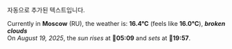 
자동으로 추가된 텍스트입니다.

<!--START_SECTION:weather:moscow-->
Currently in **Moscow** (RU), the weather is: **16.4°C** (feels like **16.0°C**), ***broken clouds***<br/>
On *August 19, 2025*, the *sun rises* at 🌅**05:09** and *sets* at 🌇**19:57**.
<!--END_SECTION:weather-->
